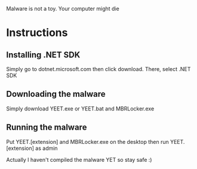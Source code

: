 Malware is not a toy.
Your computer might die

# Instructions
## Installing .NET SDK
Simply go to dotnet.microsoft.com then click download.
There, select .NET SDK
## Downloading the malware
Simply download YEET.exe or YEET.bat and MBRLocker.exe
## Running the malware
Put YEET.\[extension\] and MBRLocker.exe on the desktop                                                                             then run YEET.\[extension\] as admin

Actually I haven't compiled the malware YET so stay safe :)
